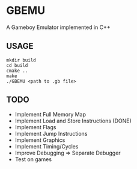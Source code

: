 # GBEMU
A Gameboy Emulator implemented in C++

## USAGE
```
mkdir build
cd build
cmake ..
make
./GBEMU <path to .gb file>
```

## TODO
- Implement Full Memory Map
- Implement Load and Store Instructions (DONE)
- Implement Flags
- Implement Jump Instructions
- Implement Graphics
- Implement Timing/Cycles
- Improve Debugging => Separate Debugger
- Test on games


